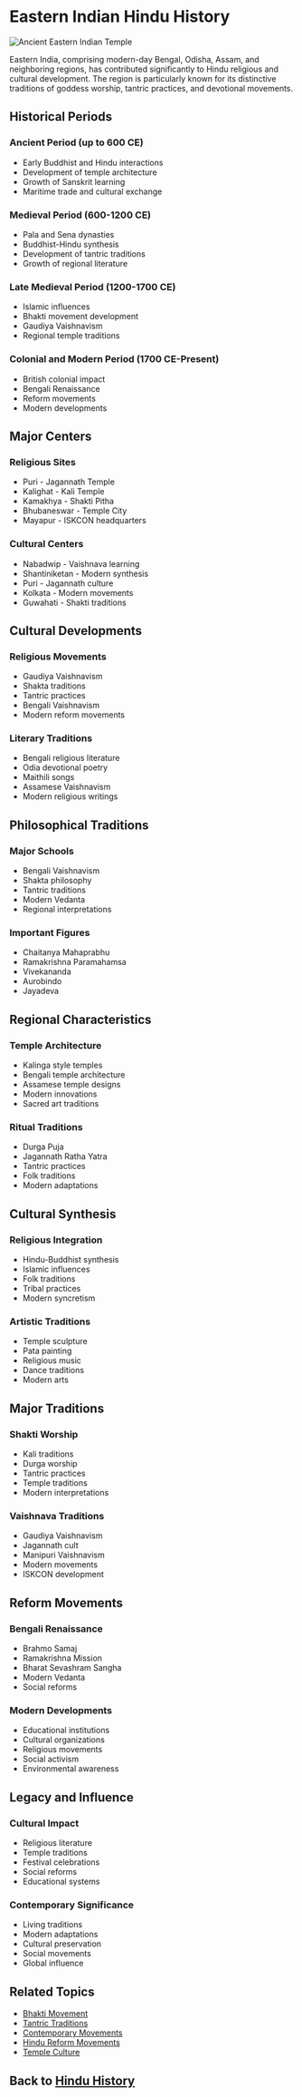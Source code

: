 # Eastern Indian Hindu History

![Ancient Eastern Indian Temple](eastern_indian_temple.jpg)

Eastern India, comprising modern-day Bengal, Odisha, Assam, and neighboring regions, has contributed significantly to Hindu religious and cultural development. The region is particularly known for its distinctive traditions of goddess worship, tantric practices, and devotional movements.

## Historical Periods

### Ancient Period (up to 600 CE)
- Early Buddhist and Hindu interactions
- Development of temple architecture
- Growth of Sanskrit learning
- Maritime trade and cultural exchange

### Medieval Period (600-1200 CE)
- Pala and Sena dynasties
- Buddhist-Hindu synthesis
- Development of tantric traditions
- Growth of regional literature

### Late Medieval Period (1200-1700 CE)
- Islamic influences
- Bhakti movement development
- Gaudiya Vaishnavism
- Regional temple traditions

### Colonial and Modern Period (1700 CE-Present)
- British colonial impact
- Bengali Renaissance
- Reform movements
- Modern developments

## Major Centers

### Religious Sites
- Puri - Jagannath Temple
- Kalighat - Kali Temple
- Kamakhya - Shakti Pitha
- Bhubaneswar - Temple City
- Mayapur - ISKCON headquarters

### Cultural Centers
- Nabadwip - Vaishnava learning
- Shantiniketan - Modern synthesis
- Puri - Jagannath culture
- Kolkata - Modern movements
- Guwahati - Shakti traditions

## Cultural Developments

### Religious Movements
- Gaudiya Vaishnavism
- Shakta traditions
- Tantric practices
- Bengali Vaishnavism
- Modern reform movements

### Literary Traditions
- Bengali religious literature
- Odia devotional poetry
- Maithili songs
- Assamese Vaishnavism
- Modern religious writings

## Philosophical Traditions

### Major Schools
- Bengali Vaishnavism
- Shakta philosophy
- Tantric traditions
- Modern Vedanta
- Regional interpretations

### Important Figures
- Chaitanya Mahaprabhu
- Ramakrishna Paramahamsa
- Vivekananda
- Aurobindo
- Jayadeva

## Regional Characteristics

### Temple Architecture
- Kalinga style temples
- Bengali temple architecture
- Assamese temple designs
- Modern innovations
- Sacred art traditions

### Ritual Traditions
- Durga Puja
- Jagannath Ratha Yatra
- Tantric practices
- Folk traditions
- Modern adaptations

## Cultural Synthesis

### Religious Integration
- Hindu-Buddhist synthesis
- Islamic influences
- Folk traditions
- Tribal practices
- Modern syncretism

### Artistic Traditions
- Temple sculpture
- Pata painting
- Religious music
- Dance traditions
- Modern arts

## Major Traditions

### Shakti Worship
- Kali traditions
- Durga worship
- Tantric practices
- Temple traditions
- Modern interpretations

### Vaishnava Traditions
- Gaudiya Vaishnavism
- Jagannath cult
- Manipuri Vaishnavism
- Modern movements
- ISKCON development

## Reform Movements

### Bengali Renaissance
- Brahmo Samaj
- Ramakrishna Mission
- Bharat Sevashram Sangha
- Modern Vedanta
- Social reforms

### Modern Developments
- Educational institutions
- Cultural organizations
- Religious movements
- Social activism
- Environmental awareness

## Legacy and Influence

### Cultural Impact
- Religious literature
- Temple traditions
- Festival celebrations
- Social reforms
- Educational systems

### Contemporary Significance
- Living traditions
- Modern adaptations
- Cultural preservation
- Social movements
- Global influence

## Related Topics
- [Bhakti Movement](./bhakti_movement.md)
- [Tantric Traditions](./tantric_traditions.md)
- [Contemporary Movements](./contemporary_movements.md)
- [Hindu Reform Movements](./hindu_reform_movements.md)
- [Temple Culture](./early_temple_culture.md)

## Back to [Hindu History](./README.md)
